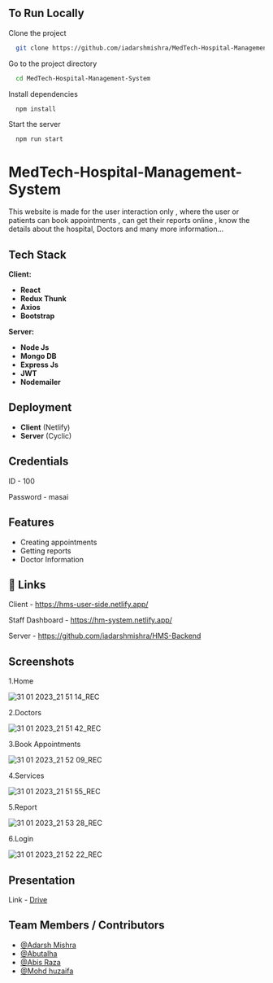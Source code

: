## To Run Locally

Clone the project

```bash
  git clone https://github.com/iadarshmishra/MedTech-Hospital-Management-System.git
```

Go to the project directory

```bash
  cd MedTech-Hospital-Management-System
```

Install dependencies

```bash
  npm install
```

Start the server

```bash
  npm run start
```

# MedTech-Hospital-Management-System
This website is made for the user interaction only , where the user or patients can book appointments , can get their reports online , know the details about the hospital, Doctors and many more information...

## Tech Stack

**Client:** 

- **React**
- **Redux Thunk**
- **Axios**
- **Bootstrap**

**Server:**

- **Node Js**
- **Mongo DB**
- **Express Js**
- **JWT**
- **Nodemailer**

## Deployment

- **Client**  (Netlify)
- **Server**  (Cyclic)

## Credentials

ID - 100

Password - masai

## Features

- Creating appointments
- Getting reports 
- Doctor Information

## 🔗 Links

Client - https://hms-user-side.netlify.app/

Staff Dashboard - https://hm-system.netlify.app/

Server - https://github.com/iadarshmishra/HMS-Backend

## Screenshots

1.Home

![31 01 2023_21 51 14_REC](https://user-images.githubusercontent.com/100460788/215819644-9abea62e-87aa-4fc9-9dbb-2dec52ea1c65.png)


2.Doctors

![31 01 2023_21 51 42_REC](https://user-images.githubusercontent.com/100460788/215819655-f6bba72e-2fb0-4487-af0c-cc692c86cfa1.png)


3.Book Appointments

![31 01 2023_21 52 09_REC](https://user-images.githubusercontent.com/100460788/215819662-c8a1ca12-d7f3-465b-b0dd-22f6361777ae.png)

4.Services

![31 01 2023_21 51 55_REC](https://user-images.githubusercontent.com/100460788/215819659-ddf130ff-97b1-4a22-9f2b-0d561cff2630.png)

5.Report

![31 01 2023_21 53 28_REC](https://user-images.githubusercontent.com/100460788/215819675-274806ae-eb74-4ac0-bce4-51c9ede2bc7f.png)

6.Login

![31 01 2023_21 52 22_REC](https://user-images.githubusercontent.com/100460788/215819668-9e12eb1b-412f-4f27-b4ee-0eb807a19d2a.png)



## Presentation

Link - <a href="https://drive.google.com/file/d/1xwcSsjdl6QHnJ-JXl11moBAwSqSQFRjh/view?usp=sharing" alt="presentation">Drive</a>

## Team Members / Contributors

- [@Adarsh Mishra](https://github.com/iadarshmishra)
- [@Abutalha](https://github.com/iadarshmishra)
- [@Abis Raza](https://github.com/iadarshmishra)
- [@Mohd huzaifa](https://github.com/iadarshmishra)

